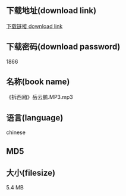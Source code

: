 ## 下载地址(download link)
[下载链接 download link](https://tutu365.netlify.app/?s=%E3%80%8A%E6%8B%86%E8%A5%BF%E5%8E%A2%E3%80%8B%E5%B2%B3%E4%BA%91%E9%B9%8F.MP3)

## 下载密码(download password)
1866

## 名称(book name)
《拆西厢》岳云鹏.MP3.mp3

## 语言(language)
chinese

## MD5


## 大小(filesize)
5.4 MB

